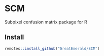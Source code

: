 # SCM
Subpixel confusion matrix package for R

## Install
```r
remotes::install_github("GreatEmerald/SCM")
```

